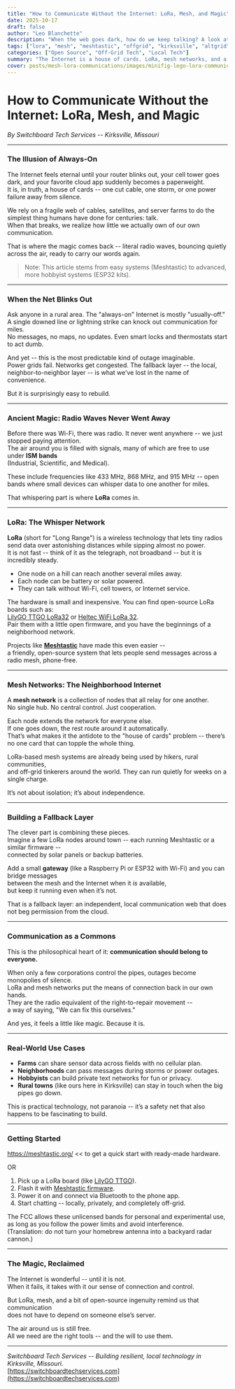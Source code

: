 ```yaml
---
title: "How to Communicate Without the Internet: LoRa, Mesh, and Magic"
date: 2025-10-17
draft: false
author: "Leo Blanchette"
description: "When the web goes dark, how do we keep talking? A look at LoRa radios, mesh networks, and the growing movement to build communication that can survive without the Internet."
tags: ["lora", "mesh", "meshtastic", "offgrid", "kirksville", "altgrid", "switchboard tech services"]
categories: ["Open Source", "Off-Grid Tech", "Local Tech"]
summary: "The Internet is a house of cards. LoRa, mesh networks, and a bit of radio magic can keep us talking when the lights go out."
cover: posts/mesh-lora-communications/images/minifig-lego-lora-communication.jpg
---
```


# How to Communicate Without the Internet: LoRa, Mesh, and Magic

_By Switchboard Tech Services -- Kirksville, Missouri_

---

### The Illusion of Always-On

The Internet feels eternal until your router blinks out, your cell tower goes dark, and your favorite cloud app suddenly becomes a paperweight.  
It is, in truth, a house of cards -- one cut cable, one storm, or one power failure away from silence.

We rely on a fragile web of cables, satellites, and server farms to do the simplest thing humans have done for centuries: talk.  
When that breaks, we realize how little we actually own of our own communication.

That is where the magic comes back -- literal radio waves, bouncing quietly across the air, ready to carry our words again.

> Note: This article stems from easy systems (Meshtastic) to advanced, more hobbyist systems (ESP32 kits).

---

### When the Net Blinks Out

Ask anyone in a rural area. The "always-on" Internet is mostly "usually-off."  
A single downed line or lightning strike can knock out communication for miles.  
No messages, no maps, no updates. Even smart locks and thermostats start to act dumb.

And yet -- this is the most predictable kind of outage imaginable.  
Power grids fail. Networks get congested. 
The fallback layer -- the local, neighbor-to-neighbor layer -- is what we’ve lost in the name of convenience.

But it is surprisingly easy to rebuild.

---

### Ancient Magic: Radio Waves Never Went Away

Before there was Wi-Fi, there was radio. It never went anywhere -- we just stopped paying attention.  
The air around you is filled with signals, many of which are free to use under **ISM bands**  
(Industrial, Scientific, and Medical).  

These include frequencies like 433 MHz, 868 MHz, and 915 MHz -- open bands where small devices can whisper data to one another for miles.

That whispering part is where **LoRa** comes in.

---

### LoRa: The Whisper Network

**LoRa** (short for "Long Range") is a wireless technology that lets tiny radios send data  over astonishing distances while sipping almost no power.  
It is not fast -- think of it as the telegraph, not broadband -- but it is incredibly steady.  

- One node on a hill can reach another several miles away.  
- Each node can be battery or solar powered.  
- They can talk without Wi-Fi, cell towers, or Internet service.

The hardware is small and inexpensive. You can find open-source LoRa boards such as:  
[LilyGO TTGO LoRa32](https://github.com/LilyGO/TTGO-LoRa-Series) or [Heltec WiFi LoRa 32](https://heltec.org/project/wifi-lora-32/).  
Pair them with a little open firmware, and you have the beginnings of a neighborhood network.

Projects like **[Meshtastic](https://meshtastic.org)** have made this even easier --  
a friendly, open-source system that lets people send messages across a radio mesh, phone-free.

---

### Mesh Networks: The Neighborhood Internet

A **mesh network** is a collection of nodes that all relay for one another.  
No single hub. No central control. Just cooperation.

Each node extends the network for everyone else.  
If one goes down, the rest route around it automatically.  
That’s what makes it the antidote to the "house of cards" problem -- there’s no one card that can topple the whole thing.

LoRa-based mesh systems are already being used by hikers, rural communities,  
and off-grid tinkerers around the world. They can run quietly for weeks on a single charge.

It’s not about isolation; it’s about independence.

---

### Building a Fallback Layer

The clever part is combining these pieces.  
Imagine a few LoRa nodes around town -- each running Meshtastic or a similar firmware --  
connected by solar panels or backup batteries.  

Add a small **gateway** (like a Raspberry Pi or ESP32 with Wi-Fi) and you can bridge messages  
between the mesh and the Internet when it *is* available,  
but keep it running even when it’s not.

That is a fallback layer: an independent, local communication web that does not beg permission from the cloud.

---

### Communication as a Commons

This is the philosophical heart of it: **communication should belong to everyone.**

When only a few corporations control the pipes, outages become monopolies of silence.  
LoRa and mesh networks put the means of connection back in our own hands.  
They are the radio equivalent of the right-to-repair movement --  
a way of saying, "We can fix this ourselves."

And yes, it feels a little like magic. Because it is.

---

### Real-World Use Cases

- **Farms** can share sensor data across fields with no cellular plan.  
- **Neighborhoods** can pass messages during storms or power outages.  
- **Hobbyists** can build private text networks for fun or privacy.  
- **Rural towns** (like ours here in Kirksville) can stay in touch when the big pipes go down.

This is practical technology, not paranoia -- it’s a safety net that also happens to be fascinating to build.

---

### Getting Started

https://meshtastic.org/ << to get a quick start with ready-made hardware.

OR 

1. Pick up a LoRa board (like [LilyGO TTGO](https://github.com/LilyGO/TTGO-LoRa-Series)).  
2. Flash it with [Meshtastic firmware](https://meshtastic.org/docs/getting-started/).  
3. Power it on and connect via Bluetooth to the phone app.  
4. Start chatting -- locally, privately, and completely off-grid.

The FCC allows these unlicensed bands for personal and experimental use,  
as long as you follow the power limits and avoid interference.  
(Translation: do not turn your homebrew antenna into a backyard radar cannon.)

---

### The Magic, Reclaimed

The Internet is wonderful -- until it is not.  
When it fails, it takes with it our sense of connection and control.  

But LoRa, mesh, and a bit of open-source ingenuity remind us that communication  
does not have to depend on someone else’s server.

The air around us is still free.  
All we need are the right tools -- and the will to use them.

---

_Switchboard Tech Services -- Building resilient, local technology in Kirksville, Missouri._  
[https://switchboardtechservices.com](https://switchboardtechservices.com)
